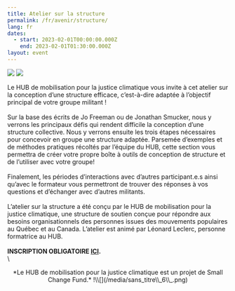```yaml
---
title: Atelier sur la structure
permalink: /fr/avenir/structure/
lang: fr
dates:
  - start: 2023-02-01T00:00:00.000Z
    end: 2023-02-01T01:30:00.000Z
layout: event
---
```

![](/media/atelier_sur_la_structure_-_bannie_re_zoom_mailchimp_site_internet_option_b_2_2_.png)
![](/media/atelier_sur_la_structure_-_bannie_re_zoom_mailchimp_site_internet_option_b_1_2_.png)

Le HUB de mobilisation pour la justice climatique vous invite à cet atelier sur la conception d’une structure efficace, c’est-à-dire adaptée à l’objectif principal de votre groupe militant ! 
\
\
Sur la base des écrits de Jo Freeman ou de Jonathan Smucker, nous y verrons les principaux défis qui rendent difficile la conception d’une structure collective. Nous y verrons ensuite les trois étapes nécessaires pour concevoir en groupe une structure adaptée. Parsemée d’exemples et de méthodes pratiques récoltés par l’équipe du HUB, cette section vous permettra de créer votre propre boîte à outils de conception de structure et de l’utiliser avec votre groupe! 
\
\
Finalement, les périodes d’interactions avec d’autres participant.e.s ainsi qu’avec le formateur vous permettront de trouver des réponses à vos questions et d’échanger avec d’autres militants. 
\
\
L’atelier sur la structure a été conçu par le HUB de mobilisation pour la justice climatique, une structure de soutien conçue pour répondre aux besoins organisationnels des personnes issues des mouvements populaires au Québec et au Canada. L’atelier est animé par Léonard Leclerc, personne formatrice au HUB. 
\
\
**I﻿NSCRIPTION OBLIGATOIRE [ICI](https://us02web.zoom.us/meeting/register/tZ0sceugrj8iG9NuUIz4BknC4KBNunZrFOxj).**
\
\

<center>*Le HUB de mobilisation pour la justice climatique est un projet de Small Change Fund.*
!\\[](/media/sans_titre\\_6\\_.png)